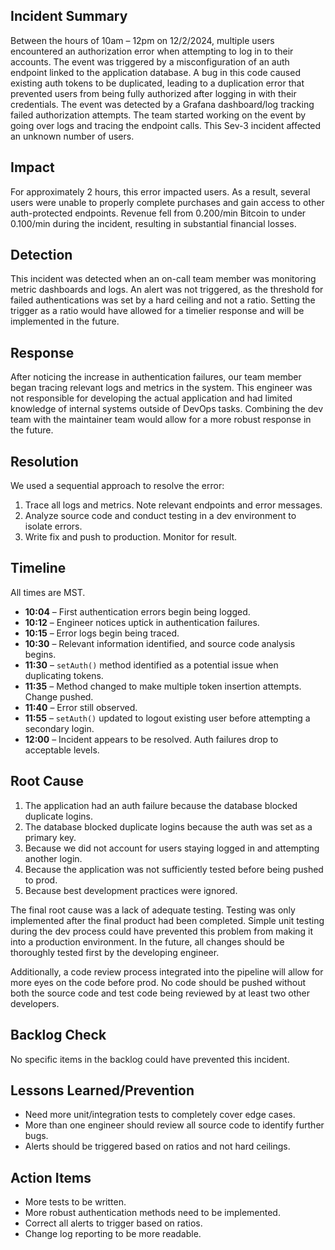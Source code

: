 ## Incident Summary
Between the hours of 10am – 12pm on 12/2/2024, multiple users encountered an authorization error when attempting to log in to their accounts. The event was triggered by a misconfiguration of an auth endpoint linked to the application database. A bug in this code caused existing auth tokens to be duplicated, leading to a duplication error that prevented users from being fully authorized after logging in with their credentials. The event was detected by a Grafana dashboard/log tracking failed authorization attempts. The team started working on the event by going over logs and tracing the endpoint calls. This Sev-3 incident affected an unknown number of users.

## Impact
For approximately 2 hours, this error impacted users. As a result, several users were unable to properly complete purchases and gain access to other auth-protected endpoints. Revenue fell from 0.200/min Bitcoin to under 0.100/min during the incident, resulting in substantial financial losses.

## Detection
This incident was detected when an on-call team member was monitoring metric dashboards and logs. An alert was not triggered, as the threshold for failed authentications was set by a hard ceiling and not a ratio. Setting the trigger as a ratio would have allowed for a timelier response and will be implemented in the future.

## Response
After noticing the increase in authentication failures, our team member began tracing relevant logs and metrics in the system. This engineer was not responsible for developing the actual application and had limited knowledge of internal systems outside of DevOps tasks. Combining the dev team with the maintainer team would allow for a more robust response in the future.

## Resolution
We used a sequential approach to resolve the error:
1. Trace all logs and metrics. Note relevant endpoints and error messages.
2. Analyze source code and conduct testing in a dev environment to isolate errors.
3. Write fix and push to production. Monitor for result.

## Timeline
All times are MST.
- **10:04** – First authentication errors begin being logged.
- **10:12** – Engineer notices uptick in authentication failures.
- **10:15** – Error logs begin being traced.
- **10:30** – Relevant information identified, and source code analysis begins.
- **11:30** – `setAuth()` method identified as a potential issue when duplicating tokens.
- **11:35** – Method changed to make multiple token insertion attempts. Change pushed.
- **11:40** – Error still observed.
- **11:55** – `setAuth()` updated to logout existing user before attempting a secondary login.
- **12:00** – Incident appears to be resolved. Auth failures drop to acceptable levels.

## Root Cause
1. The application had an auth failure because the database blocked duplicate logins.
2. The database blocked duplicate logins because the auth was set as a primary key.
3. Because we did not account for users staying logged in and attempting another login.
4. Because the application was not sufficiently tested before being pushed to prod.
5. Because best development practices were ignored.

The final root cause was a lack of adequate testing. Testing was only implemented after the final product had been completed. Simple unit testing during the dev process could have prevented this problem from making it into a production environment. In the future, all changes should be thoroughly tested first by the developing engineer.

Additionally, a code review process integrated into the pipeline will allow for more eyes on the code before prod. No code should be pushed without both the source code and test code being reviewed by at least two other developers.

## Backlog Check
No specific items in the backlog could have prevented this incident.

## Lessons Learned/Prevention
- Need more unit/integration tests to completely cover edge cases.
- More than one engineer should review all source code to identify further bugs.
- Alerts should be triggered based on ratios and not hard ceilings.

## Action Items
- More tests to be written.
- More robust authentication methods need to be implemented.
- Correct all alerts to trigger based on ratios.
- Change log reporting to be more readable.

